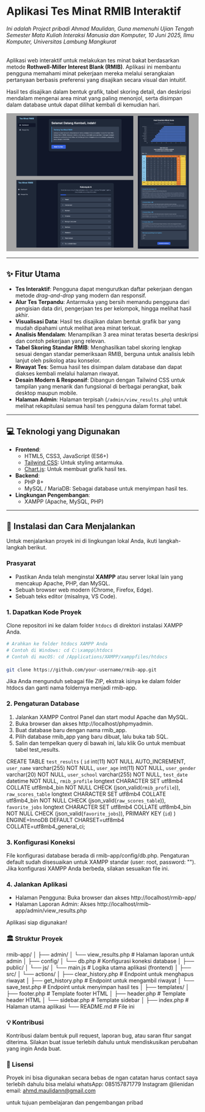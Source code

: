 # Aplikasi Tes Minat RMIB Interaktif

###### Ini adalah Project pribadi Ahmad Maulidan, Guna memenuhi Ujian Tengah Semester Mata Kuliah Interaksi Manusia dan Komputer, 10 Juni 2025, Ilmu Komputer, Universitas Lambung Mangkurat




Aplikasi web interaktif untuk melakukan tes minat bakat berdasarkan metode **Rothwell-Miller Interest Blank (RMIB)**. Aplikasi ini membantu pengguna memahami minat pekerjaan mereka melalui serangkaian pertanyaan berbasis preferensi yang disajikan secara visual dan intuitif.

Hasil tes disajikan dalam bentuk grafik, tabel skoring detail, dan deskripsi mendalam mengenai area minat yang paling menonjol, serta disimpan dalam database untuk dapat dilihat kembali di kemudian hari.

![image alt](https://github.com/AhmdMaulidan/Web-Tes-RMIB/blob/bd11bb254f4d61489a6cb15b49fff41786382651/img%20example.png)

---

## ✨ Fitur Utama

-   **Tes Interaktif**: Pengguna dapat mengurutkan daftar pekerjaan dengan metode *drag-and-drop* yang modern dan responsif.
-   **Alur Tes Terpandu**: Antarmuka yang bersih memandu pengguna dari pengisian data diri, pengerjaan tes per kelompok, hingga melihat hasil akhir.
-   **Visualisasi Data**: Hasil tes disajikan dalam bentuk grafik bar yang mudah dipahami untuk melihat area minat terkuat.
-   **Analisis Mendalam**: Menampilkan 3 area minat teratas beserta deskripsi dan contoh pekerjaan yang relevan.
-   **Tabel Skoring Standar RMIB**: Menghasilkan tabel skoring lengkap sesuai dengan standar pemeriksaan RMIB, berguna untuk analisis lebih lanjut oleh psikolog atau konselor.
-   **Riwayat Tes**: Semua hasil tes disimpan dalam database dan dapat diakses kembali melalui halaman riwayat.
-   **Desain Modern & Responsif**: Dibangun dengan Tailwind CSS untuk tampilan yang menarik dan fungsional di berbagai perangkat, baik desktop maupun mobile.
-   **Halaman Admin**: Halaman terpisah (`/admin/view_results.php`) untuk melihat rekapitulasi semua hasil tes pengguna dalam format tabel.

---

## 💻 Teknologi yang Digunakan

-   **Frontend**:
    -   HTML5, CSS3, JavaScript (ES6+)
    -   [Tailwind CSS](https://tailwindcss.com/): Untuk styling antarmuka.
    -   [Chart.js](https://www.chartjs.org/): Untuk membuat grafik hasil tes.
-   **Backend**:
    -   PHP 8+
    -   MySQL / MariaDB: Sebagai database untuk menyimpan hasil tes.
-   **Lingkungan Pengembangan**:
    -   XAMPP (Apache, MySQL, PHP)

---

## 🚀 Instalasi dan Cara Menjalankan

Untuk menjalankan proyek ini di lingkungan lokal Anda, ikuti langkah-langkah berikut.

### Prasyarat

-   Pastikan Anda telah menginstal **XAMPP** atau server lokal lain yang mencakup Apache, PHP, dan MySQL.
-   Sebuah browser web modern (Chrome, Firefox, Edge).
-   Sebuah teks editor (misalnya, VS Code).

### 1. Dapatkan Kode Proyek

Clone repositori ini ke dalam folder `htdocs` di direktori instalasi XAMPP Anda.

```bash
# Arahkan ke folder htdocs XAMPP Anda
# Contoh di Windows: cd C:\xampp\htdocs
# Contoh di macOS: cd /Applications/XAMPP/xamppfiles/htdocs

git clone https://github.com/your-username/rmib-app.git
```

Jika Anda mengunduh sebagai file ZIP, ekstrak isinya ke dalam folder htdocs dan ganti nama foldernya menjadi rmib-app.
### 2. Pengaturan Database
 1. Jalankan XAMPP Control Panel dan start modul Apache dan MySQL.
 2. Buka browser dan akses http://localhost/phpmyadmin.
 3. Buat database baru dengan nama rmib_app.
 4. Pilih database rmib_app yang baru dibuat, lalu buka tab SQL.
 5. Salin dan tempelkan query di bawah ini, lalu klik Go untuk membuat tabel test_results.

CREATE TABLE `test_results` (
  `id` int(11) NOT NULL AUTO_INCREMENT,
  `user_name` varchar(255) NOT NULL,
  `user_age` int(11) NOT NULL,
  `user_gender` varchar(20) NOT NULL,
  `user_school` varchar(255) NOT NULL,
  `test_date` datetime NOT NULL,
  `rmib_profile` longtext CHARACTER SET utf8mb4 COLLATE utf8mb4_bin NOT NULL CHECK (json_valid(`rmib_profile`)),
  `raw_scores_table` longtext CHARACTER SET utf8mb4 COLLATE utf8mb4_bin NOT NULL CHECK (json_valid(`raw_scores_table`)),
  `favorite_jobs` longtext CHARACTER SET utf8mb4 COLLATE utf8mb4_bin NOT NULL CHECK (json_valid(`favorite_jobs`)),
  PRIMARY KEY (`id`)
) ENGINE=InnoDB DEFAULT CHARSET=utf8mb4 COLLATE=utf8mb4_general_ci;

### 3. Konfigurasi Koneksi
File konfigurasi database berada di rmib-app/config/db.php. Pengaturan default sudah disesuaikan untuk XAMPP standar (user: root, password: ""). Jika konfigurasi XAMPP Anda berbeda, silakan sesuaikan file ini.

### 4. Jalankan Aplikasi
- Halaman Pengguna: Buka browser dan akses http://localhost/rmib-app/
- Halaman Laporan Admin: Akses http://localhost/rmib-app/admin/view_results.php

Aplikasi siap digunakan!

### 🏛️ Struktur Proyek
rmib-app/
│
├── admin/
│   └── view_results.php        # Halaman laporan untuk admin
│
├── config/
│   └── db.php                  # Konfigurasi koneksi database
│
├── public/
│   └── js/
│       └── main.js             # Logika utama aplikasi (frontend)
│
├── src/
│   └── actions/
│       ├── clear_history.php   # Endpoint untuk menghapus riwayat
│       ├── get_history.php     # Endpoint untuk mengambil riwayat
│       └── save_test.php       # Endpoint untuk menyimpan hasil tes
│
├── templates/
│   ├── footer.php              # Template footer HTML
│   ├── header.php              # Template header HTML
│   └── sidebar.php             # Template sidebar
│
├── index.php                   # Halaman utama aplikasi
└── README.md                   # File ini

### 💡 Kontribusi
Kontribusi dalam bentuk pull request, laporan bug, atau saran fitur sangat diterima. Silakan buat issue terlebih dahulu untuk mendiskusikan perubahan yang ingin Anda buat.

### 📄 Lisensi
Proyek ini bisa digunakan secara bebas de ngan catatan harus contact saya terlebih dahulu 
bisa melalui
whatsApp: 085157871779
Instagram @lienidan
email: ahmd.maulidann@gmail.com

untuk tujuan pembelajaran dan pengembangan pribad




